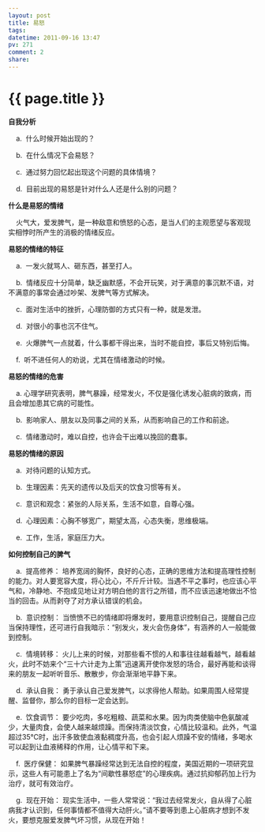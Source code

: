 ```yaml
---
layout: post
title: 易怒
tags: 
datetime: 2011-09-16 13:47
pv: 271
comment: 2
share: 
---
```


{{ page.title }}
================

 <p><strong>自我分析</strong></p><p>&nbsp; &nbsp; a. &nbsp;什么时候开始出现的？</p><p>&nbsp; &nbsp; b. &nbsp;在什么情况下会易怒？</p><p>&nbsp; &nbsp; c. &nbsp;通过努力回忆起出现这个问题的具体情境？</p><p>&nbsp; &nbsp; d. &nbsp;目前出现的易怒是针对什么人还是什么别的问题？</p><p></p><p><strong>什么是易怒的情绪&nbsp;</strong></p><p>&nbsp; &nbsp; 火气大，爱发脾气，是一种敌意和愤怒的心态，是当人们的主观愿望与客观现实相悖时所产生的消极的情绪反应。</p><p></p><p><strong>易怒的情绪的特征</strong></p><p>&nbsp; &nbsp; a. &nbsp;一发火就骂人、砸东西，甚至打人。</p><p>&nbsp; &nbsp; b. &nbsp;情绪反应十分简单，缺乏幽默感，不会开玩笑，对于满意的事沉默不语，对不满意的事常会通过吵架、发脾气等方式解决。</p><p>&nbsp; &nbsp; c. &nbsp;面对生活中的挫折，心理防御的方式只有一种，就是发泄。</p><p>&nbsp; &nbsp; d. &nbsp;对很小的事也沉不住气。</p><p>&nbsp; &nbsp; e. &nbsp;火爆脾气一点就着，什么事都干得出来，当时不能自控，事后又特别后悔。</p><p>&nbsp; &nbsp; f. &nbsp;听不进任何人的劝说，尤其在情绪激动的时候。</p><p></p><p><strong>易怒的情绪的危害</strong></p><p>&nbsp; &nbsp; a. 心理学研究表明，脾气暴躁，经常发火，不仅是强化诱发心脏病的致病，而且会增加患其它病的可能性。</p><p>&nbsp; &nbsp; b. &nbsp;影响家人、朋友以及同事之间的关系，从而影响自己的工作和前途。</p><p>&nbsp; &nbsp; c. &nbsp;情绪激动时，难以自控，也许会干出难以挽回的蠢事。</p><p><strong>易怒的情绪的原因</strong></p><p>&nbsp; &nbsp; a. &nbsp;对待问题的认知方式。</p><p>&nbsp; &nbsp; b. &nbsp;生理因素：先天的遗传以及后天的饮食习惯等有关。</p><p>&nbsp; &nbsp; c. &nbsp;意识和观念：紧张的人际关系，生活不如意，自尊心强。</p><p>&nbsp; &nbsp; d. &nbsp;心理因素：心胸不够宽广，期望太高，心态失衡，思维极端。</p><p>&nbsp; &nbsp; e. &nbsp;工作，生活，家庭压力大。</p><p><strong>如何控制自己的脾气</strong></p><p>&nbsp; &nbsp; a. &nbsp;提高修养： 培养宽阔的胸怀，良好的心态，正确的思维方法和提高理性控制的能力。对人要宽容大度，将心比心，不斤斤计较。当遇不平之事时，也应该心平气和，冷静地、不抱成见地让对方明白他的言行之所错，而不应该迅速地做出不恰当的回击。从而剥夺了对方承认错误的机会。</p><p>&nbsp; &nbsp; b. &nbsp;意识控制： 当愤愤不已的情绪即将爆发时，要用意识控制自己，提醒自己应当保持理性，还可进行自我暗示：“别发火，发火会伤身体”，有涵养的人一般能做到控制。</p><p>&nbsp; &nbsp; c. &nbsp;情境转移： 火儿上来的时候，对那些看不惯的人和事往往越看越气，越看越火，此时不妨来个“三十六计走为上策”迅速离开使你发怒的场合，最好再能和谈得来的朋友一起听听音乐、散散步，你会渐渐地平静下来。</p><p>&nbsp; &nbsp; d. &nbsp;承认自我： 勇于承认自己爱发脾气，以求得他人帮助。如果周围人经常提醒、监督你，那么你的目标一定会达到。</p><p>&nbsp; &nbsp; e. &nbsp;饮食调节： 要少吃肉，多吃粗粮、蔬菜和水果。因为肉类使脑中色氨酸减少，大量肉食，会使人越来越烦躁。而保持清淡饮食，心情比较温和。此外，气温超过35℃时，出汗多致使血液黏稠度升高，也会引起人烦躁不安的情绪，多喝水可以起到让血液稀释的作用，让心情平和下来。</p><p>&nbsp; &nbsp; f. &nbsp;医疗保健： 如果脾气暴躁经常达到无法自控的程度，美国近期的一项研究显示，这些人有可能患上了名为“间歇性暴怒症”的心理疾病。通过抗抑郁药加上行为治疗，就可有效治疗。</p><p>&nbsp; &nbsp; g. &nbsp;现在开始： 现实生活中，一些人常常说：“我过去经常发火，自从得了心脏病我才认识到，任何事情都不值得大动肝火。”请不要等到患上心脏病才想到不发火，要想克服爱发脾气坏习惯，从现在开始！</p><p></p><p></p><p></p><p></p> 

